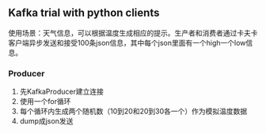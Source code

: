 ## Kafka trial with python clients

使用场景：天气信息，可以根据温度生成相应的提示。生产者和消费者通过卡夫卡客户端异步发送和接受100条json信息，其中每个json里面有一个high一个low信息。

### Producer

1. 先KafkaProducer建立连接
2. 使用一个for循环
3. 每个循环内生成两个随机数（10到20和20到30各一个）作为模拟温度数据
4. dump成json发送